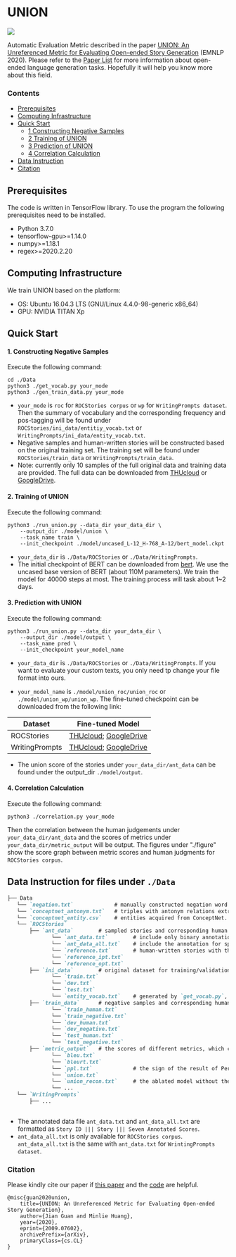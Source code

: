 # UNION

![](https://img.shields.io/github/last-commit/thu-coai/PaperForONLG?color=blue) 

Automatic Evaluation Metric described in the paper [UNION: An Unreferenced Metric for Evaluating Open-ended Story Generation](https://arxiv.org/abs/2009.07602) (EMNLP 2020). Please refer to the [Paper List](https://github.com/thu-coai/PaperForONLG) for more information about open-ended language generation tasks. Hopefully it will help you know more about this field.



### Contents

* [Prerequisites](#prerequisites)
* [Computing Infrastructure](#computing-infrastructure)
* [Quick Start](#quick-start)
  * [1 Constructing Negative Samples](#1-constructing-negative-samples)
  * [2 Training of UNION](#2-training-of-union) 
  * [3 Prediction of UNION](#3-prediction-with-union)
  * [4 Correlation Calculation](#4-correlation-calculation)
* [Data Instruction](#data-instruction-for-files-under-data)
* [Citation](#citation)



## Prerequisites

The code is written in TensorFlow library. To use the program the following prerequisites need to be installed.

- Python 3.7.0
- tensorflow-gpu>=1.14.0
- numpy>=1.18.1
- regex>=2020.2.20



## Computing Infrastructure

We train UNION based on the platform: 

- OS: Ubuntu 16.04.3 LTS (GNU/Linux 4.4.0-98-generic x86_64)
- GPU: NVIDIA TITAN Xp



## Quick Start

#### 1. Constructing Negative Samples

Execute the following command: 

```shell
cd ./Data
python3 ./get_vocab.py your_mode
python3 ./gen_train_data.py your_mode
```

- `your_mode` is `roc` for `ROCStories corpus` or  `wp` for `WritingPrompts dataset`. Then the summary of vocabulary and the corresponding frequency and pos-tagging will be found under `ROCStories/ini_data/entitiy_vocab.txt` or `WritingPrompts/ini_data/entity_vocab.txt`. 
- Negative samples and human-written stories will be constructed based on the original training set. The training set will be found under `ROCStories/train_data` or `WritingPrompts/train_data`.
- Note: currently only 10 samples of the full original data and training data are provided. The full data can be downloaded from [THUcloud](https://cloud.tsinghua.edu.cn/d/b3bdeee2c9b647439746/) or [GoogleDrive](https://drive.google.com/drive/folders/1Cfc-YkQo-27ovVug2bfpqBclECimvgwu?usp=sharing).




#### 2. Training of UNION

Execute the following command: 

```shell
python3 ./run_union.py --data_dir your_data_dir \
    --output_dir ./model/union \
    --task_name train \
    --init_checkpoint ./model/uncased_L-12_H-768_A-12/bert_model.ckpt
```

- `your_data_dir` is `./Data/ROCStories` or `./Data/WritingPrompts`.
- The initial checkpoint of BERT can be downloaded from [bert](https://github.com/google-research/bert). We use the uncased base version of BERT (about 110M parameters). We train the model for 40000 steps at most. The training process will task about 1~2 days. 



#### 3. Prediction with UNION

Execute the following command: 

```shell
python3 ./run_union.py --data_dir your_data_dir \
    --output_dir ./model/output \
    --task_name pred \
    --init_checkpoint your_model_name
```

- `your_data_dir` is `./Data/ROCStories` or `./Data/WritingPrompts`. If you want to evaluate your custom texts, you only need tp change your file format into ours. 

-  `your_model_name` is `./model/union_roc/union_roc` or `./model/union_wp/union_wp`. The fine-tuned checkpoint can be downloaded from the following link:

  | Dataset        | Fine-tuned Model                                             |
  | -------------- | ------------------------------------------------------------ |
  | ROCStories     | [THUcloud](https://cloud.tsinghua.edu.cn/d/23722540a7f944019427/); [GoogleDrive](https://drive.google.com/drive/folders/1T1SYM9OxPEsjpk2eGWot0iuyJbfIGmBM?usp=sharing) |
  | WritingPrompts | [THUcloud](https://cloud.tsinghua.edu.cn/d/0154034b7a574d0498c9/); [GoogleDrive](https://drive.google.com/drive/folders/1Z6uYG4WQBR3jzZAykQGfAEHriWc8CA0l?usp=sharing) |

- The union score of the stories under `your_data_dir/ant_data` can be found under the output_dir `./model/output`.



#### 4. Correlation Calculation

Execute the following command: 

```shell
python3 ./correlation.py your_mode
```

Then the correlation between the human judgements under  `your_data_dir/ant_data` and the scores of metrics under `your_data_dir/metric_output` will be output. The figures under "./figure" show the score graph between metric scores and human judgments for `ROCStories corpus`.



## Data Instruction for files under `./Data`

```markdown
├── Data
   └── `negation.txt`             # manually constructed negation word vocabulary.
   └── `conceptnet_antonym.txt`   # triples with antonym relations extracted from ConceptNet.
   └── `conceptnet_entity.csv`    # entities acquired from ConceptNet.
   └── `ROCStories`
       ├── `ant_data`        # sampled stories and corresponding human annotation.
              └── `ant_data.txt`        # include only binary annotation for reasonable(1) or unreasonable(0)
              └── `ant_data_all.txt`    # include the annotation for specific error types: reasonable(0), repeated plots(1), bad coherence(2), conflicting logic(3), chaotic scenes(4), and others(5). 
              └── `reference.txt`       # human-written stories with the same leading context with annotated stories.
              └── `reference_ipt.txt`
              └── `reference_opt.txt`
       ├── `ini_data`        # original dataset for training/validation/testing.
              └── `train.txt`
              └── `dev.txt`
              └── `test.txt`
              └── `entity_vocab.txt`    # generated by `get_vocab.py`, consisting of all the entities and the corresponding tagged POS followed by the mention frequency in the dataset.
       ├── `train_data`      # negative samples and corresponding human-written stories for training, which are constructed by `gen_train_data.py`.
              └── `train_human.txt`
              └── `train_negative.txt`
              └── `dev_human.txt`
              └── `dev_negative.txt`
              └── `test_human.txt`
              └── `test_negative.txt`
       ├── `metric_output`   # the scores of different metrics, which can be used to replicate the correlation in Table 5 of the paper. 
              └── `bleu.txt`
              └── `bleurt.txt`
              └── `ppl.txt`             # the sign of the result of Perplexity needs to be changed to get the result for *minus* Perplexity.
              └── `union.txt`
              └── `union_recon.txt`     # the ablated model without the reconstruction task
              └── ...
   └── `WritingPrompts`
       ├── ...
 
```

- The annotated data file `ant_data.txt` and `ant_data_all.txt` are formatted as `Story ID ||| Story ||| Seven Annotated Scores`.
- `ant_data_all.txt` is only available for `ROCStories corpus`. `ant_data_all.txt` is the same with `ant_data.txt` for `WrintingPrompts dataset`. 



### Citation

Please kindly cite our paper if [this paper](https://arxiv.org/abs/2009.07602) and the [code](https://github.com/thu-coai/UNION) are helpful.

```
@misc{guan2020union,
    title={UNION: An Unreferenced Metric for Evaluating Open-ended Story Generation},
    author={Jian Guan and Minlie Huang},
    year={2020},
    eprint={2009.07602},
    archivePrefix={arXiv},
    primaryClass={cs.CL}
}
```